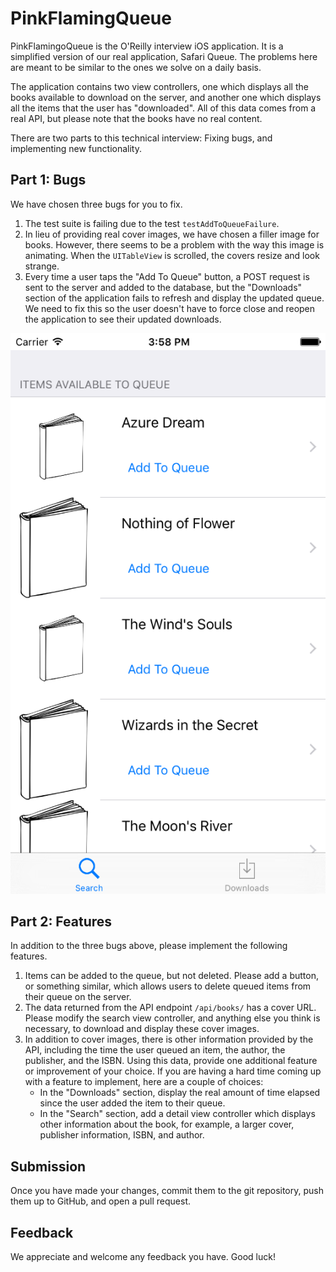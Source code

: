 # PinkFlamingQueue

PinkFlamingoQueue is the O'Reilly interview iOS application. It is a simplified version of our real application, Safari Queue. The problems here are meant to be similar to the ones we solve on a daily basis.

The application contains two view controllers, one which displays all the books available to download on the server, and another one which displays all the items that the user has "downloaded". All of this data comes from a real API, but please note that the books have no real content.

There are two parts to this technical interview: Fixing bugs, and implementing new functionality.

## Part 1: Bugs

We have chosen three bugs for you to fix.

1. The test suite is failing due to the test `testAddToQueueFailure`.
2. In lieu of providing real cover images, we have chosen a filler image for books. However, there seems to be a problem with the way this image is animating. When the `UITableView` is scrolled, the covers resize and look strange.
3. Every time a user taps the "Add To Queue" button, a POST request is sent to the server and added to the database, but the "Downloads" section of the application fails to refresh and display the updated queue. We need to fix this so the user doesn't have to force close and reopen the application to see their updated downloads.

![Alt text](app_screenshot.png?raw=true "Bad Covers")

## Part 2: Features

In addition to the three bugs above, please implement the following features.

1. Items can be added to the queue, but not deleted. Please add a button, or something similar, which allows users to delete queued items from their queue on the server.
2. The data returned from the API endpoint `/api/books/` has a cover URL. Please modify the search view controller, and anything else you think is necessary, to download and display these cover images.
3. In addition to cover images, there is other information provided by the API, including the time the user queued an item, the author, the publisher, and the ISBN. Using this data, provide one additional feature or improvement of your choice. If you are having a hard time coming up with a feature to implement, here are a couple of choices:
    - In the "Downloads" section, display the real amount of time elapsed since the user added the item to their queue.
    - In the "Search" section, add a detail view controller which displays other information about the book, for example, a larger cover, publisher information, ISBN, and author.

## Submission
Once you have made your changes, commit them to the git repository, push them up to GitHub, and open a pull request.

## Feedback
We appreciate and welcome any feedback you have. Good luck!
